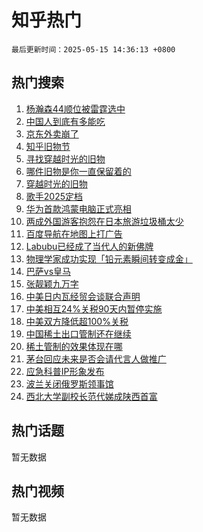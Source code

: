 # 知乎热门

`最后更新时间：2025-05-15 14:36:13 +0800`

## 热门搜索

1. [杨瀚森44顺位被雷霆选中](https://www.zhihu.com/search?q=%E6%9D%A8%E7%80%9A%E6%A3%AE44%E9%A1%BA%E4%BD%8D%E8%A2%AB%E9%9B%B7%E9%9C%86%E9%80%89%E4%B8%AD)
1. [中国人到底有多能吃](https://www.zhihu.com/search?q=%E4%B8%AD%E5%9B%BD%E4%BA%BA%E5%88%B0%E5%BA%95%E6%9C%89%E5%A4%9A%E8%83%BD%E5%90%83)
1. [京东外卖崩了](https://www.zhihu.com/search?q=%E4%BA%AC%E4%B8%9C%E5%A4%96%E5%8D%96%E5%B4%A9%E4%BA%86)
1. [知乎旧物节](https://www.zhihu.com/search?q=%E7%9F%A5%E4%B9%8E%E6%97%A7%E7%89%A9%E8%8A%82)
1. [寻找穿越时光的旧物](https://www.zhihu.com/search?q=%E5%AF%BB%E6%89%BE%E7%A9%BF%E8%B6%8A%E6%97%B6%E5%85%89%E7%9A%84%E6%97%A7%E7%89%A9)
1. [哪件旧物是你一直保留着的](https://www.zhihu.com/search?q=%E5%93%AA%E4%BB%B6%E6%97%A7%E7%89%A9%E6%98%AF%E4%BD%A0%E4%B8%80%E7%9B%B4%E4%BF%9D%E7%95%99%E7%9D%80%E7%9A%84)
1. [穿越时光的旧物](https://www.zhihu.com/search?q=%E7%A9%BF%E8%B6%8A%E6%97%B6%E5%85%89%E7%9A%84%E6%97%A7%E7%89%A9)
1. [歌手2025定档](https://www.zhihu.com/search?q=%E6%AD%8C%E6%89%8B2025%E5%AE%9A%E6%A1%A3)
1. [华为首款鸿蒙电脑正式亮相](https://www.zhihu.com/search?q=%E5%8D%8E%E4%B8%BA%E9%A6%96%E6%AC%BE%E9%B8%BF%E8%92%99%E7%94%B5%E8%84%91%E6%AD%A3%E5%BC%8F%E4%BA%AE%E7%9B%B8)
1. [两成外国游客抱怨在日本旅游垃圾桶太少](https://www.zhihu.com/search?q=%E4%B8%A4%E6%88%90%E5%A4%96%E5%9B%BD%E6%B8%B8%E5%AE%A2%E6%8A%B1%E6%80%A8%E5%9C%A8%E6%97%A5%E6%9C%AC%E6%97%85%E6%B8%B8%E5%9E%83%E5%9C%BE%E6%A1%B6%E5%A4%AA%E5%B0%91)
1. [百度导航在地图上打广告](https://www.zhihu.com/search?q=%E7%99%BE%E5%BA%A6%E5%AF%BC%E8%88%AA%E5%9C%A8%E5%9C%B0%E5%9B%BE%E4%B8%8A%E6%89%93%E5%B9%BF%E5%91%8A)
1. [Labubu已经成了当代人的新佛牌](https://www.zhihu.com/search?q=Labubu%E5%B7%B2%E7%BB%8F%E6%88%90%E4%BA%86%E5%BD%93%E4%BB%A3%E4%BA%BA%E7%9A%84%E6%96%B0%E4%BD%9B%E7%89%8C)
1. [物理学家成功实现「铅元素瞬间转变成金」](https://www.zhihu.com/search?q=%E7%89%A9%E7%90%86%E5%AD%A6%E5%AE%B6%E6%88%90%E5%8A%9F%E5%AE%9E%E7%8E%B0%E3%80%8C%E9%93%85%E5%85%83%E7%B4%A0%E7%9E%AC%E9%97%B4%E8%BD%AC%E5%8F%98%E6%88%90%E9%87%91%E3%80%8D)
1. [巴萨vs皇马](https://www.zhihu.com/search?q=%E5%B7%B4%E8%90%A8vs%E7%9A%87%E9%A9%AC)
1. [张靓颖九万字](https://www.zhihu.com/search?q=%E5%BC%A0%E9%9D%93%E9%A2%96%E4%B9%9D%E4%B8%87%E5%AD%97)
1. [中美日内瓦经贸会谈联合声明](https://www.zhihu.com/search?q=%E4%B8%AD%E7%BE%8E%E6%97%A5%E5%86%85%E7%93%A6%E7%BB%8F%E8%B4%B8%E4%BC%9A%E8%B0%88%E8%81%94%E5%90%88%E5%A3%B0%E6%98%8E)
1. [中美相互24%关税90天内暂停实施](https://www.zhihu.com/search?q=%E4%B8%AD%E7%BE%8E%E7%9B%B8%E4%BA%9224%25%E5%85%B3%E7%A8%8E90%E5%A4%A9%E5%86%85%E6%9A%82%E5%81%9C%E5%AE%9E%E6%96%BD)
1. [中美双方降低超100%关税](https://www.zhihu.com/search?q=%E4%B8%AD%E7%BE%8E%E5%8F%8C%E6%96%B9%E9%99%8D%E4%BD%8E%E8%B6%85100%25%E5%85%B3%E7%A8%8E)
1. [中国稀土出口管制还在继续](https://www.zhihu.com/search?q=%E4%B8%AD%E5%9B%BD%E7%A8%80%E5%9C%9F%E5%87%BA%E5%8F%A3%E7%AE%A1%E5%88%B6%E8%BF%98%E5%9C%A8%E7%BB%A7%E7%BB%AD)
1. [稀土管制的效果体现在哪](https://www.zhihu.com/search?q=%E7%A8%80%E5%9C%9F%E7%AE%A1%E5%88%B6%E7%9A%84%E6%95%88%E6%9E%9C%E4%BD%93%E7%8E%B0%E5%9C%A8%E5%93%AA)
1. [茅台回应未来是否会请代言人做推广](https://www.zhihu.com/search?q=%E8%8C%85%E5%8F%B0%E5%9B%9E%E5%BA%94%E6%9C%AA%E6%9D%A5%E6%98%AF%E5%90%A6%E4%BC%9A%E8%AF%B7%E4%BB%A3%E8%A8%80%E4%BA%BA%E5%81%9A%E6%8E%A8%E5%B9%BF)
1. [应急科普IP形象发布](https://www.zhihu.com/search?q=%E5%BA%94%E6%80%A5%E7%A7%91%E6%99%AEIP%E5%BD%A2%E8%B1%A1%E5%8F%91%E5%B8%83)
1. [波兰关闭俄罗斯领事馆](https://www.zhihu.com/search?q=%E6%B3%A2%E5%85%B0%E5%85%B3%E9%97%AD%E4%BF%84%E7%BD%97%E6%96%AF%E9%A2%86%E4%BA%8B%E9%A6%86)
1. [西北大学副校长范代娣成陕西首富](https://www.zhihu.com/search?q=%E8%A5%BF%E5%8C%97%E5%A4%A7%E5%AD%A6%E5%89%AF%E6%A0%A1%E9%95%BF%E8%8C%83%E4%BB%A3%E5%A8%A3%E6%88%90%E9%99%95%E8%A5%BF%E9%A6%96%E5%AF%8C)

## 热门话题

暂无数据

## 热门视频

暂无数据